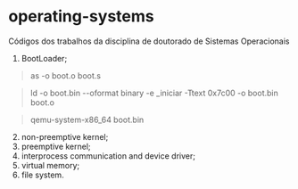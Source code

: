 # operating-systems
Códigos dos trabalhos da disciplina de doutorado de Sistemas Operacionais

1. BootLoader;

>  as -o boot.o boot.s

> ld -o boot.bin --oformat binary -e _iniciar -Ttext 0x7c00 -o boot.bin boot.o

> qemu-system-x86_64 boot.bin


2. non-preemptive kernel;
3. preemptive kernel;
4. interprocess communication and device driver;
5. virtual memory;
6. file system.
